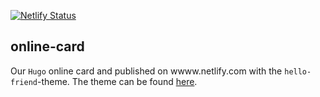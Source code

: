 [![Netlify Status](https://api.netlify.com/api/v1/badges/7bb1b87a-e69f-4b6e-9c2b-f81bd1e520e3/deploy-status)](https://app.netlify.com/sites/1903analytics/deploys)

## online-card

Our `Hugo` online card and published on wwww.netlify.com with the `hello-friend`-theme. The theme can be found [here](https://github.com/rhazdon/hugo-theme-hello-friend-ng).
